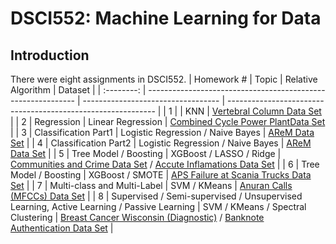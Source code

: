 # DSCI552: Machine Learning for Data

## Introduction
There were eight assignments in DSCI552.
| Homework # | Topic                                                        | Relative Algorithm                 | Dataset                                                      |
| :--------: | ------------------------------------------------------------ | ---------------------------------- | ------------------------------------------------------------ |
|     1      |                                                              | KNN                                | [Vertebral Column Data Set](http://archive.ics.uci.edu/ml/datasets/vertebral+column#) |
|     2      | Regression                                                   | Linear Regression                  | [Combined Cycle Power PlantData Set](https://archive.ics.uci.edu/ml/datasets/combined+cycle+power+plant) |
|     3      | Classification Part1                                         | Logistic Regression / Naive Bayes  | [AReM Data Set](https://archive.ics.uci.edu/ml/datasets/Activity+Recognition+system+based+on+Multisensor+data+fusion+(AReM)) |
|     4      | Classification Part2                                         | Logistic Regression / Naive Bayes  | [AReM Data Set](https://archive.ics.uci.edu/ml/datasets/Activity+Recognition+system+based+on+Multisensor+data+fusion+(AReM)) |
|     5      | Tree Model / Boosting                                        | XGBoost / LASSO / Ridge      | [Communities and Crime Data Set](http://archive.ics.uci.edu/ml/datasets/communities+and+crime) / [Accute Inflamations Data Set](https://archive.ics.uci.edu/%20ml/datasets/Acute+Inflammations) |
|     6      | Tree Model / Boosting                                        | XGBoost / SMOTE                    | [APS Failure at Scania Trucks Data Set](https://archive.ics.uci.edu/ml/datasets/APS+Failure+at+Scania+Trucks) |
|     7      | Multi-class and Multi-Label                                  | SVM / KMeans                       | [Anuran Calls (MFCCs) Data Set](https://archive.ics.uci.edu/ml/datasets/Anuran+Calls+(MFCCs)) |
|     8      | Supervised / Semi-supervised / Unsupervised Learning, Active Learning / Passive Learning | SVM / KMeans / Spectral Clustering | [Breast Cancer Wisconsin (Diagnostic)](https://archive.ics.uci.edu/ml/datasets/Breast+Cancer+Wisconsin+(Diagnostic)) / [Banknote Authentication Data Set](https://archive.ics.uci.edu/ml/datasets/banknote+authentication) |

